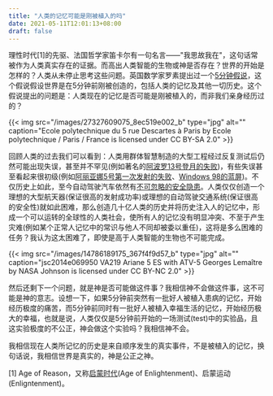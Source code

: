 ```yaml
---
title: "人类的记忆可能是刚被植入的吗"
date: 2021-05-11T12:01:13+08:00
draft: false
---
```


理性时代[1]的先驱、法国哲学家笛卡尔有一句名言——"我思故我在"，这句话常被作为人类真实存在的证据。而高出人类智能的生物或神是否存在？世界的开始是怎样的？人类从未停止思考这些问题。英国数学家罗素提出过一个[5分钟假说](https://en.wikipedia.org/wiki/Omphalos_hypothesis#Five-minute_hypothesis)，这个假说假设世界是在5分钟前刚被创造的，包括人类的记忆及其他一切历史。这个假说提出的问题是：人类现在的记忆是否可能是刚被植入的，而非我们亲身经历过的？

{{< img src="/images/27327609075_8ec519e002_b" type="jpg" alt="" caption="Ecole polytechnique du 5 rue Descartes à Paris by Ecole polytechnique / Paris / France is licensed under CC BY-SA 2.0" >}}

回顾人类的过去我们可以看到：人类用群体智慧制造的大型工程经过反复测试后仍然可能出现失误，甚至并不罕见(例如著名的[阿波罗13号登月的失败](https://zh.wikipedia.org/wiki/%E9%98%BF%E6%B3%A2%E7%BD%9713%E5%8F%B7#%E4%BA%8B%E6%95%85))，有些失误甚至看起来很初级(例如[阿丽亚娜5号第一次发射的失败](https://zh.wikipedia.org/wiki/%E4%BA%9E%E5%88%A9%E5%AE%895%E8%99%9F%E9%81%8B%E8%BC%89%E7%81%AB%E7%AE%AD#%E9%87%8D%E8%A6%81%E7%99%BC%E5%B0%84%E7%B4%80%E9%8C%84)、[Windows 98的蓝屏](https://en.wikipedia.org/wiki/Blue_screen_of_death#Windows_9x))。不仅历史上如此，至今自动驾驶汽车依然有[不可忽略的安全隐患](https://www.caranddriver.com/news/a32783046/iihs-autonomous-cars-not-as-safe-study/)。人类仅仅创造一个理想的大型航天器(保证很高的发射成功率)或理想的自动驾驶交通系统(保证很高的安全性)就如此困难，那么创造几十亿人类的历史并将历史注入人的记忆中，形成一个可以运转的全球性的人类社会，使所有人的记忆没有明显冲突、不至于产生灾难(例如某个正常人记忆中的常识与他人不同却被委以重任)，这将是多么困难的任务？我认为这太困难了，即使是高于人类智能的生物也不可能完成。

{{< img src="/images/14786189175_367f4f9d57_b" type="jpg" alt="" caption="jsc2014e069950 VA219 Ariane 5 ES with ATV-5 Georges Lemaître by NASA Johnson is licensed under CC BY-NC 2.0" >}}

然后还剩下一个问题，就是神是否可能做这件事？我相信神不会做这件事，这不可能是神的意志。设想一下，如果5分钟前突然有一批好人被植入患病的记忆，开始经历极度的痛苦，而5分钟前同时有一批好人被植入幸福生活的记忆，开始经历极大的幸福，也就是说，人类仅仅是5分钟前开始的一场测试(test)中的实验品，且这实验极度的不公正，神会做这个实验吗？我相信神不会。

我相信现在人类所记忆的历史是来自顺序发生的真实事件，不是被植入的记忆，换句话说，我相信世界是真实的，神是公正之神。

[1] Age of Reason，又称[启蒙时代](https://zh.wikipedia.org/wiki/%E5%95%9F%E8%92%99%E6%99%82%E4%BB%A3)(Age of Enlightenment)、启蒙运动(Enligntenment)。
